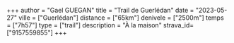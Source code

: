 +++
author = "Gael GUEGAN"
title = "Trail de Guerlédan"
date = "2023-05-27"
ville = ["Guerlédan"]
distance = ["65km"]
denivele = ["2500m"]
temps = ["7h57"]
type = ["trail"]
description = "À la maison"
strava_id=["9157559855"]
+++